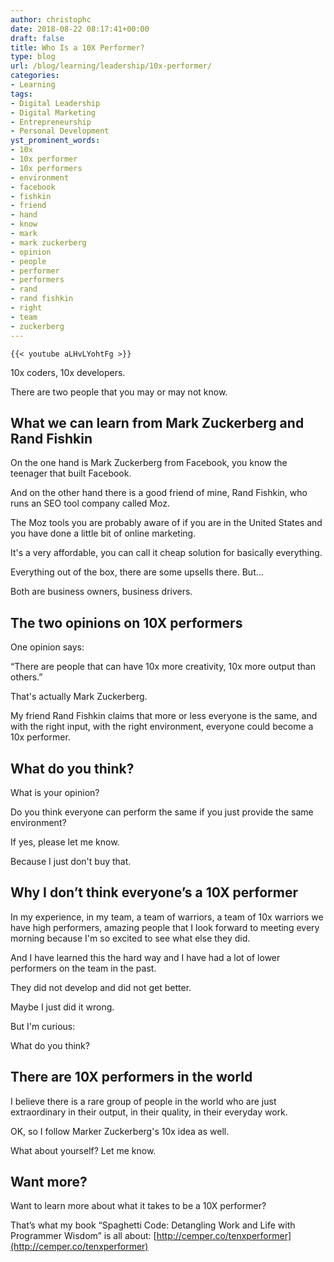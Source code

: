 ```yaml
---
author: christophc
date: 2018-08-22 08:17:41+00:00
draft: false
title: Who Is a 10X Performer?
type: blog
url: /blog/learning/leadership/10x-performer/
categories:
- Learning
tags:
- Digital Leadership
- Digital Marketing
- Entrepreneurship
- Personal Development
yst_prominent_words:
- 10x
- 10x performer
- 10x performers
- environment
- facebook
- fishkin
- friend
- hand
- know
- mark
- mark zuckerberg
- opinion
- people
- performer
- performers
- rand
- rand fishkin
- right
- team
- zuckerberg
---
```


	{{< youtube aLHvLYohtFg >}}
	

10x coders, 10x developers.




There are two people that you may or may not know.




## What we can learn from Mark Zuckerberg and Rand Fishkin 




On the one hand is Mark Zuckerberg from Facebook, you know the teenager that built Facebook.




And on the other hand there is a good friend of mine, Rand Fishkin, who runs an SEO tool company called Moz.




The Moz tools you are probably aware of if you are in the United States and you have done a little bit of online marketing.




It's a very affordable, you can call it cheap solution for basically everything.




Everything out of the box, there are some upsells there. But...




Both are business owners, business drivers.




## The two opinions on 10X performers




One opinion says:




“There are people that can have 10x more creativity, 10x more output than others.”




That's actually Mark Zuckerberg.




My friend Rand Fishkin claims that more or less everyone is the same, and with the right input, with the right environment, everyone could become a 10x performer.




## What do you think?




What is your opinion?




Do you think everyone can perform the same if you just provide the same environment?




If yes, please let me know.




Because I just don't buy that.




## Why I don’t think everyone’s a 10X performer




In my experience, in my team, a team of warriors, a team of 10x warriors we have high performers, amazing people that I look forward to meeting every morning because I'm so excited to see what else they did.




And I have learned this the hard way and I have had a lot of lower performers on the team in the past.




They did not develop and did not get better.




Maybe I just did it wrong.




But I'm curious:




What do you think?




## There are 10X performers in the world




I believe there is a rare group of people in the world who are just extraordinary in their output, in their quality, in their everyday work.




OK, so I follow Marker Zuckerberg's 10x idea as well.




What about yourself? Let me know.




## Want more?




Want to learn more about what it takes to be a 10X performer? 




That’s what my book “Spaghetti Code: Detangling Work and Life with Programmer Wisdom” is all about: [http://cemper.co/tenxperformer](http://cemper.co/tenxperformer)



